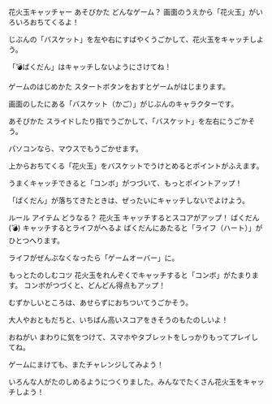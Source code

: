 花火玉キャッチャー あそびかた
どんなゲーム？
画面のうえから「花火玉」がいろいろおちてくるよ！

じぶんの「バスケット」を左や右にすばやくうごかして、花火玉をキャッチしよう。

「💣ばくだん」はキャッチしないようにさけてね！

ゲームのはじめかた
スタートボタンをおすとゲームがはじまります。

画面のしたにある「バスケット（かご）」がじぶんのキャラクターです。

あそびかた
スライドしたり指でうごかして、「バスケット」を左右にうごかそう。

パソコンなら、マウスでもうごかせます。

上からおちてくる「花火玉」をバスケットでうけとめるとポイントがふえます。

うまくキャッチできると「コンボ」がつづいて、もっとポイントアップ！

「ばくだん」が落ちてきたときは、ぜったいにキャッチしないでよけよう。

ルール
アイテム	どうなる？
花火玉	キャッチするとスコアがアップ！
ばくだん(💣)	キャッチするとライフがへるよ
ばくだんにあたると「ライフ（ハート）」がひとつへります。

ライフがぜんぶなくなったら「ゲームオーバー」に。

もっとたのしむコツ
花火玉をれんぞくでキャッチすると「コンボ」がたまります。
コンボがつづくと、どんどん得点もアップ！

むずかしいところは、あせらずにおちついてうごかそう。

大人やおともだちと、いちばん高いスコアをきそうのもたのしいよ！

おねがい
まわりに気をつけて、スマホやタブレットをしっかりもってプレイしてね。

ゲームにまけても、またチャレンジしてみよう！

いろんな人がたのしめるようにつくりました。みんなでたくさん花火玉をキャッチしよう！

